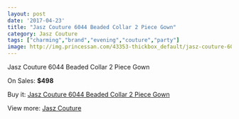 ```yaml
---
layout: post
date: '2017-04-23'
title: "Jasz Couture 6044 Beaded Collar 2 Piece Gown"
category: Jasz Couture
tags: ["charming","brand","evening","couture","party"]
image: http://img.princessan.com/43353-thickbox_default/jasz-couture-6044-beaded-collar-2-piece-gown.jpg
---
```

Jasz Couture 6044 Beaded Collar 2 Piece Gown

On Sales: **$498**
<a href="https://www.princessan.com/en/jasz-couture/20174-jasz-couture-6044-beaded-collar-2-piece-gown.html"><amp-img layout="responsive" width="600" height="600" src="//img.princessan.com/43353-thickbox_default/jasz-couture-6044-beaded-collar-2-piece-gown.jpg" alt="Jasz Couture 6044 Beaded Collar 2 Piece Gown 0" /></a>
<a href="https://www.princessan.com/en/jasz-couture/20174-jasz-couture-6044-beaded-collar-2-piece-gown.html"><amp-img layout="responsive" width="600" height="600" src="//img.princessan.com/43355-thickbox_default/jasz-couture-6044-beaded-collar-2-piece-gown.jpg" alt="Jasz Couture 6044 Beaded Collar 2 Piece Gown 1" /></a>
<a href="https://www.princessan.com/en/jasz-couture/20174-jasz-couture-6044-beaded-collar-2-piece-gown.html"><amp-img layout="responsive" width="600" height="600" src="//img.princessan.com/43354-thickbox_default/jasz-couture-6044-beaded-collar-2-piece-gown.jpg" alt="Jasz Couture 6044 Beaded Collar 2 Piece Gown 2" /></a>

Buy it: [Jasz Couture 6044 Beaded Collar 2 Piece Gown](https://www.princessan.com/en/jasz-couture/20174-jasz-couture-6044-beaded-collar-2-piece-gown.html "Jasz Couture 6044 Beaded Collar 2 Piece Gown")

View more: [Jasz Couture](https://www.princessan.com/en/24-jasz-couture "Jasz Couture")